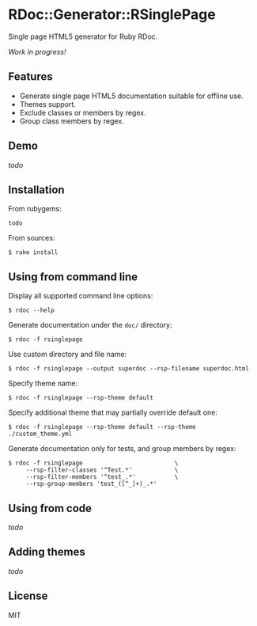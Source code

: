 # RDoc::Generator::RSinglePage

Single page HTML5 generator for Ruby RDoc.

*Work in progress!*

## Features

* Generate single page HTML5 documentation suitable for offline use.
* Themes support.
* Exclude classes or members by regex.
* Group class members by regex.

## Demo

*todo*

## Installation

From rubygems:

```
todo
```

From sources:

```
$ rake install
```

## Using from command line

Display all supported command line options:

```
$ rdoc --help
```

Generate documentation under the `doc/` directory:

```
$ rdoc -f rsinglepage
```

Use custom directory and file name:

```
$ rdoc -f rsinglepage --output superdoc --rsp-filename superdoc.html
```

Specify theme name:

```
$ rdoc -f rsinglepage --rsp-theme default
```

Specify additional theme that may partially override default one:

```
$ rdoc -f rsinglepage --rsp-theme default --rsp-theme ./custom_theme.yml
```

Generate documentation only for tests, and group members by regex:

```
$ rdoc -f rsinglepage                          \
     --rsp-filter-classes '^Test.*'            \
     --rsp-filter-members '^test_.*'           \
     --rsp-group-members 'test_([^_]+)_.*'
```

## Using from code

*todo*

## Adding themes

*todo*

## License

MIT
